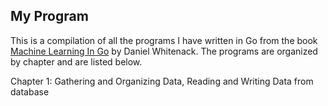## My Program

This is a compilation of all the programs I have written in Go from the book [Machine Learning In Go](https://www.packtpub.com/big-data-and-business-intelligence/machine-learning-go) by Daniel Whitenack. The programs are organized by chapter and are listed below.

Chapter 1: Gathering and Organizing Data, Reading and Writing Data from database
